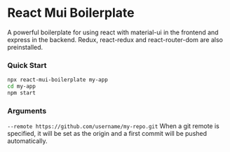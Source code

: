 # React Mui Boilerplate

A powerful boilerplate for using react with material-ui in the frontend and express in the backend. Redux, react-redux and react-router-dom are also preinstalled.

### Quick Start

```bash
npx react-mui-boilerplate my-app
cd my-app
npm start
```

### Arguments

``--remote https://github.com/username/my-repo.git`` When a git remote is specified, it will be set as the origin and a first commit will be pushed automatically.
